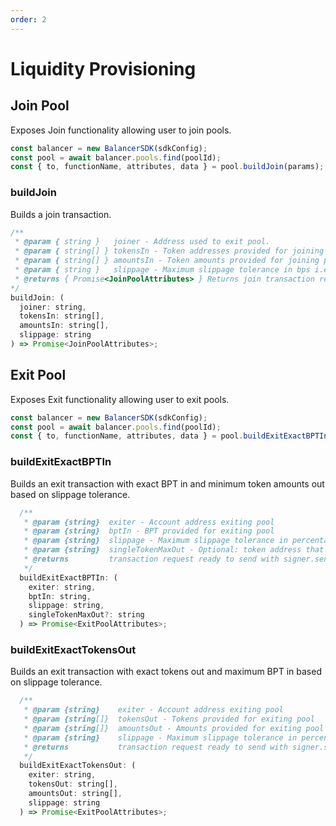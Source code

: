 ```yaml
---
order: 2
---
```


# Liquidity Provisioning

## Join Pool

Exposes Join functionality allowing user to join pools.

```js
const balancer = new BalancerSDK(sdkConfig);
const pool = await balancer.pools.find(poolId);
const { to, functionName, attributes, data } = pool.buildJoin(params);
```

### buildJoin

Builds a join transaction.

```js
/**
 * @param { string }   joiner - Address used to exit pool.
 * @param { string[] } tokensIn - Token addresses provided for joining pool (same length and order as amountsIn).
 * @param { string[] } amountsIn - Token amounts provided for joining pool in EVM amounts.
 * @param { string }   slippage - Maximum slippage tolerance in bps i.e. 50 = 0.5%.
 * @returns { Promise<JoinPoolAttributes> } Returns join transaction ready to send with signer.sendTransaction.
*/
buildJoin: (
  joiner: string,
  tokensIn: string[],
  amountsIn: string[],
  slippage: string
) => Promise<JoinPoolAttributes>;
```

## Exit Pool

Exposes Exit functionality allowing user to exit pools.

```js
const balancer = new BalancerSDK(sdkConfig);
const pool = await balancer.pools.find(poolId);
const { to, functionName, attributes, data } = pool.buildExitExactBPTIn(params);
```

### buildExitExactBPTIn

Builds an exit transaction with exact BPT in and minimum token amounts out based on slippage tolerance.

```js
  /**
   * @param {string}  exiter - Account address exiting pool
   * @param {string}  bptIn - BPT provided for exiting pool
   * @param {string}  slippage - Maximum slippage tolerance in percentage. i.e. 0.05 = 5%
   * @param {string}  singleTokenMaxOut - Optional: token address that if provided will exit to given token
   * @returns         transaction request ready to send with signer.sendTransaction
   */
  buildExitExactBPTIn: (
    exiter: string,
    bptIn: string,
    slippage: string,
    singleTokenMaxOut?: string
  ) => Promise<ExitPoolAttributes>;
```

### buildExitExactTokensOut

Builds an exit transaction with exact tokens out and maximum BPT in based on slippage tolerance.

```js
  /**
   * @param {string}    exiter - Account address exiting pool
   * @param {string[]}  tokensOut - Tokens provided for exiting pool
   * @param {string[]}  amountsOut - Amounts provided for exiting pool
   * @param {string}    slippage - Maximum slippage tolerance in percentage. i.e. 0.05 = 5%
   * @returns           transaction request ready to send with signer.sendTransaction
   */
  buildExitExactTokensOut: (
    exiter: string,
    tokensOut: string[],
    amountsOut: string[],
    slippage: string
  ) => Promise<ExitPoolAttributes>;
```

